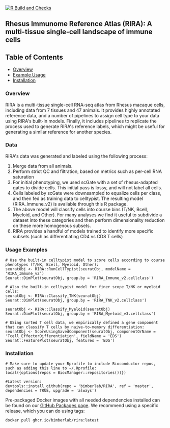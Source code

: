 [![R Build and Checks](https://github.com/bimberlab/RIRA/actions/workflows/R-CMD-check.yaml/badge.svg)](https://github.com/bimberlab/RIRA/actions/workflows/R-CMD-check.yaml)

## Rhesus Immunome Reference Atlas (RIRA): A multi-tissue single-cell landscape of immune cells

## Table of Contents
* [Overview](#overview)
* [Example Usage](#usage)
* [Installation](#installation)


### <a name = "overview">Overview</a>

RIRA is a multi-tissue single-cell RNA-seq atlas from Rhesus macaque cells, including data from 7 tissues and 47 animals. 
It provides highly annotated reference data, and a number of pipelines to assign cell type to your data using RIRA's built-in models.
Finally, it includes pipelines to replicate the process used to generate RIRA's reference labels, which might be useful for generating a similar reference for another species.      

### <a name = "usage">Data</a>

RIRA's data was generated and labeled using the following process:
1) Merge data from all animals.
2) Perform strict QC and filtration, based on metrics such as per-cell RNA saturation
3) For initial phenotyping, we used scGate with a set of rhesus-adapted gates to divide cells. This initial pass is lossy, and will not label all cells.
4) Cells labeled by scGate were downsampled to equalize cells per class, and then fed as training data to celltypist. The resulting model (RIRA_Immune_v2) is available through this R package.
5) The above model will classify cells into course bins (T/NK, Bcell, Myeloid, and Other). For many analyses we find it useful to subdivide a dataset into these categories and then perform dimensionality reduction on these more homogenous subsets.
6) RIRA provides a handful of models trained to identify more specific subsets (such as differentiating CD4 vs CD8 T cells)

### <a name = "usage">Usage Examples</a>

```
# Use the built-in celltypist model to score cells according to course phenotypes (T/NK, Bcell, Myeloid, Other):
seuratObj <- RIRA::RunCellTypist(seuratObj, modelName = ‘RIRA_Immune_v2’)
Seurat::DimPlot(seuratObj, group.by = 'RIRA_Immune_v2.cellclass')

# Also the built-in celltypist model for finer scope T/NK or myeloid cells:
seuratObj <- RIRA::Classify_TNK(seuratObj)
Seurat::DimPlot(seuratObj, group.by = 'RIRA_TNK_v2.cellclass')

seuratObj <- RIRA::Classify_Myeloid(seuratObj)
Seurat::DimPlot(seuratObj, group.by = 'RIRA_Myeloid_v3.cellclass')

# USing sorted T cell data, we empirically defined a gene component that can classify T cells by naive-to-memory differentiation:
seuratObj <- ScoreUsingSavedComponent(seuratObj, componentOrName = 'Tcell_EffectorDifferentiation', fieldName = 'EDS')
Seurat::FeaturePlot(seuratObj, features = 'EDS')

```


### <a name="installation">Installation</a>

```{r}
# Make sure to update your Rprofile to include Bioconductor repos, such as adding this line to ~/.Rprofile:
local({options(repos = BiocManager::repositories())})

#Latest version:
devtools::install_github(repo = 'bimberlab/RIRA', ref = 'master', dependencies = TRUE, upgrade = 'always')
```

Pre-packaged Docker images with all needed dependencies installed can be found on our [GitHub Packages page](https://github.com/orgs/bimberlab/RIRA/pkgs/container/rira). We recommend using a specific release, which you can do using tags:

```
docker pull ghcr.io/bimberlab/rira:latest
```
